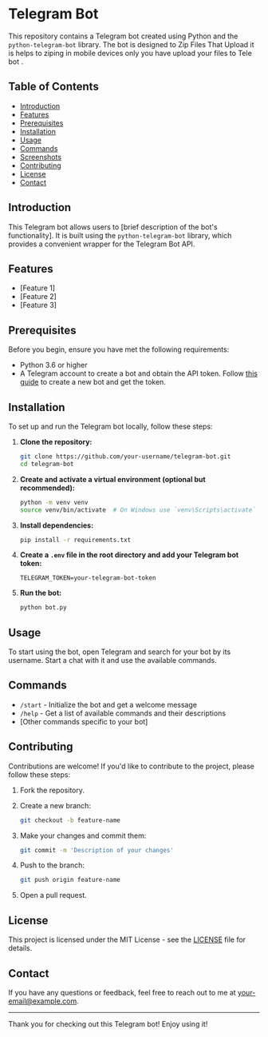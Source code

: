 # Telegram Bot
This repository contains a Telegram bot created using Python and the `python-telegram-bot` library. The bot is designed to Zip Files That Upload it is helps to ziping 
 in mobile devices only you have upload your files to Tele bot .

## Table of Contents

- [Introduction](#introduction)
- [Features](#features)
- [Prerequisites](#prerequisites)
- [Installation](#installation)
- [Usage](#usage)
- [Commands](#commands)
- [Screenshots](#screenshots)
- [Contributing](#contributing)
- [License](#license)
- [Contact](#contact)

## Introduction

This Telegram bot allows users to [brief description of the bot's functionality]. It is built using the `python-telegram-bot` library, which provides a convenient wrapper for the Telegram Bot API.

## Features

- [Feature 1]
- [Feature 2]
- [Feature 3]

## Prerequisites

Before you begin, ensure you have met the following requirements:

- Python 3.6 or higher
- A Telegram account to create a bot and obtain the API token. Follow [this guide](https://core.telegram.org/bots#6-botfather) to create a new bot and get the token.

## Installation

To set up and run the Telegram bot locally, follow these steps:

1. **Clone the repository:**

    ```bash
    git clone https://github.com/your-username/telegram-bot.git
    cd telegram-bot
    ```

2. **Create and activate a virtual environment (optional but recommended):**

    ```bash
    python -m venv venv
    source venv/bin/activate  # On Windows use `venv\Scripts\activate`
    ```

3. **Install dependencies:**

    ```bash
    pip install -r requirements.txt
    ```

4. **Create a `.env` file in the root directory and add your Telegram bot token:**

    ```
    TELEGRAM_TOKEN=your-telegram-bot-token
    ```

5. **Run the bot:**

    ```bash
    python bot.py
    ```

## Usage

To start using the bot, open Telegram and search for your bot by its username. Start a chat with it and use the available commands.

## Commands

- `/start` - Initialize the bot and get a welcome message
- `/help` - Get a list of available commands and their descriptions
- [Other commands specific to your bot]



## Contributing

Contributions are welcome! If you'd like to contribute to the project, please follow these steps:

1. Fork the repository.
2. Create a new branch:

    ```bash
    git checkout -b feature-name
    ```

3. Make your changes and commit them:

    ```bash
    git commit -m 'Description of your changes'
    ```

4. Push to the branch:

    ```bash
    git push origin feature-name
    ```

5. Open a pull request.

## License

This project is licensed under the MIT License - see the [LICENSE](LICENSE) file for details.

## Contact

If you have any questions or feedback, feel free to reach out to me at [your-email@example.com](ghdbashen@gmail.com).

---

Thank you for checking out this Telegram bot! Enjoy using it!
